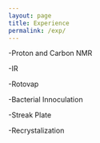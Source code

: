```yaml
---
layout: page
title: Experience
permalink: /exp/
---
```



-Proton and Carbon NMR

-IR

-Rotovap

-Bacterial Innoculation

-Streak Plate

-Recrystalization
